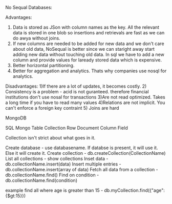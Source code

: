 No Sequal Databases:

Advantages:
1) Data is stored as JSon with column names as the key. All the relevant data is stored in one blob so insertions and retrievals are fast as we can do awya without joins. 
2) If new columns are needed to be added for new data and we don't care about old data, NoSequal is better since we can staright away start adding new data without touching old data. In sql we have to add a new column and provide values for laready stored data which is expensive. 
3) Better horizontal partitioning. 
4) Better for aggregation and analytics. Thats why companies use nosql for analytics.

Disadvantages:
1)If there are a lot of updates, it becomes costly.
2) Consistency is a problem - acid is not guranteed. therefore financial institutions don't use nosal  for transactions
3)Are not read optimized. Takes a long time if you have to read many values
4)Relations are not implicit. You can't enforce a foreign key contraint
5) Joins are hard 





MongoDB

SQL              Mongo
Table            Collection
Row              Document
Column           Field

Collection isn't strict about what goes in it.

Create database - use databasename. If databse is present, it will use it. Else it will create it.
Create collection - db.createCollection(CollectionName)
List all collections - show collections 
Inset data - db.collectionName.insert(data)
Insert multiple entries - db.collectionName.insert(array of data)
Fetch all data from a collection - db.collectionName.find()
Find on condition - db.collectionName.find(condition)

example find all where age is greater than 15 - db.myCollection.find({"age":{$gt:15}}) 
